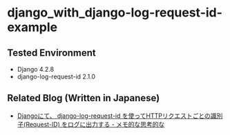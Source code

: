 # django_with_django-log-request-id-example

## Tested Environment

- Django 4.2.8
- django-log-request-id 2.1.0

## Related Blog (Written in Japanese)

- [Djangoにて、 django-log-request-id を使ってHTTPリクエストごとの識別子(Request-ID) をログに出力する - メモ的な思考的な](https://thinkami.hatenablog.com/entry/2024/01/03/183032)